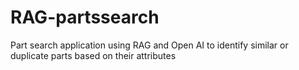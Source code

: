 # RAG-partssearch
Part search application using RAG and Open AI to identify similar or duplicate parts based on their attributes
